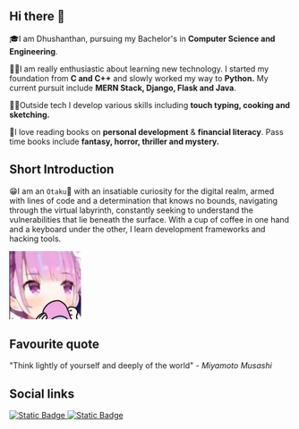 ## Hi there 👋
🎓I am Dhushanthan, pursuing my Bachelor's in **Computer Science and Engineering**.

🧑‍💻I am really enthusiastic about learning new technology. I started my foundation from **C and C++** and slowly worked my way to **Python.** My current pursuit include **MERN Stack, Django, Flask and Java**.

🧑‍🍳Outside tech I develop various skills including **touch typing, cooking and sketching.**

📖I love reading books on **personal development** & **financial literacy**. Pass time books include **fantasy, horror, thriller and mystery.**

<!-- TODO: add Skills -->
<!-- ## Skills
#### Programming Languages
C, C++, Python, JavaScript, Java, Lua, Bash
#### Framework
React, Express, Redux, Laravel, Django, Flask, Flutter, jQuery
#### Operating System 
Windows, Linux, Mac -->

<!-- TODO: add github stats -->
<!-- Add github Stats -->
<!-- Add links -->
## Short Introduction
😁I am an `Otaku`🏯 with an insatiable curiosity for the digital realm, armed with lines of code and a determination that knows no bounds, navigating through the virtual labyrinth, constantly seeking to understand the vulnerabilities that lie beneath the surface. With a cup of coffee in one hand and a keyboard under the other, I learn development frameworks and hacking tools.

![](assets/cupoftea.png)

## Favourite quote
"Think lightly of yourself and deeply of the world" - _Miyamoto Musashi_

## Social links

<a href="https://twitter.com/Z3r0Tw0_ZT">
<img alt="Static Badge" src="https://img.shields.io/badge/Follow%20me-link?style=for-the-badge&logo=x&logoColor=white&color=black">
</a>
<a href="https://www.linkedin.com/in/dhushanthan/">
<img alt="Static Badge" src="https://img.shields.io/badge/Linkedin-link?style=for-the-badge&logo=linkedin&color=%230a66c1">
</a>

<!-- TODO: Future adds -->
<!-- Twitch and YouTube -->
<!-- <a href="https://www.twitch.tv/z3r0tw0_zt">
<img alt="Static Badge" src="https://img.shields.io/badge/twitch-link?style=for-the-badge&logo=twitch&logoColor=white&color=%238c44f6">
</a>
<a href="https://www.youtube.com/@Z3r0Tw0_ZT">
<img alt="Static Badge" src="https://img.shields.io/badge/Youtube-link?style=for-the-badge&logo=youtube&color=%23ff0000">
</a> -->
